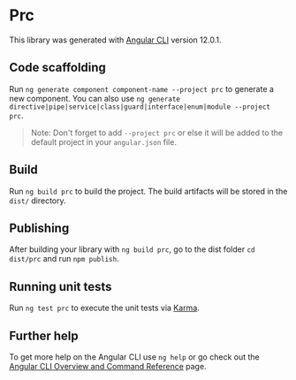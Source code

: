 # Prc

This library was generated with [Angular CLI](https://github.com/angular/angular-cli) version 12.0.1.

## Code scaffolding

Run `ng generate component component-name --project prc` to generate a new component. You can also use `ng generate directive|pipe|service|class|guard|interface|enum|module --project prc`.

> Note: Don't forget to add `--project prc` or else it will be added to the default project in your `angular.json` file.

## Build

Run `ng build prc` to build the project. The build artifacts will be stored in the `dist/` directory.

## Publishing

After building your library with `ng build prc`, go to the dist folder `cd dist/prc` and run `npm publish`.

## Running unit tests

Run `ng test prc` to execute the unit tests via [Karma](https://karma-runner.github.io).

## Further help

To get more help on the Angular CLI use `ng help` or go check out the [Angular CLI Overview and Command Reference](https://angular.io/cli) page.
